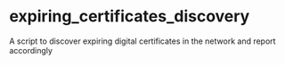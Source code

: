 # expiring_certificates_discovery
A script to discover expiring digital certificates in the network and report accordingly
